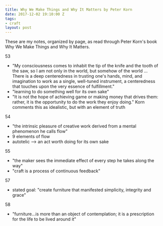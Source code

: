 ```yaml
---
title: Why We Make Things and Why It Matters by Peter Korn
date: 2017-12-02 19:10:00 Z
tags:
- craft
layout: post
---
```


These are my notes, organized by page, as read through Peter Korn's book Why We Make Things and Why It Matters.

53
- "My consciousness comes to inhabit the tip of the knife and the tooth of the saw, so I am not only in the world, but somehow of the world … There is a deep centeredness in trusting one's hands, mind, and imagination to work as a single, well-tuned instrument, a centeredness that touches upon the very essence of fulfillment."
- "learning to do something well for its own sake"
- "‎It is not the hope of achieving game or making money that drives them: rather, it is the opportunity to do the work they enjoy doing." Korn comments this as idealistic, but with an element of truth

54
- "the intrinsic pleasure of creative work derived from a mental phenomenon he calls flow"
- ‎9 elements of flow
- ‎autotelic --> an act worth doing for its own sake

55
- "the maker sees the immediate effect of every step he takes along the way"
- "craft is a process of continuous feedback"

57
- stated goal: "create furniture that manifested simplicity, integrity and grace"

58
- "furniture…is more than an object of contemplation; it is a prescription for the life to be lived around it"